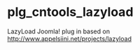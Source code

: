 # plg_cntools_lazyload

LazyLoad Joomla! plug in based on http://www.appelsiini.net/projects/lazyload